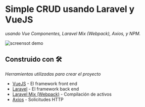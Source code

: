 # Simple CRUD usando Laravel y VueJS
_usando Vue Componentes, Laravel Mix (Webpack), Axios, y NPM._

![screensot demo](img/screenshot-demo.png "Screenshot Demo")

## Construido con 🛠️

_Herramientas utilizadas para crear el proyecto_

* [VueJS](https://vuejs.org/v2/guide/components.html) - El framework front end
* [Laravel](https://vuejs.org/v2/guide/components.html) - El framework back end
* [Laravel Mix (Webpack)](https://maven.apache.org/) - Compilación de activos
* [Axios](https://rometools.github.io/rome/) - Solicitudes HTTP